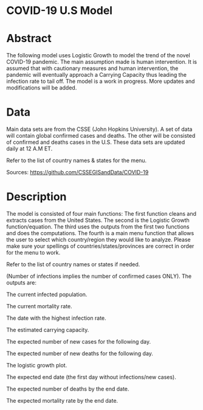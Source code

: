 # COVID-19 U.S Model

# Abstract
The following model uses Logistic Growth to model the trend of the novel COVID-19 pandemic. The main assumption made is human intervention. It is assumed that with cautionary measures and human intervention, the pandemic will eventually approach a Carrying Capacity thus leading the infection rate to tail off. 
The model is a work in progress. More updates and modifications will be added.

# Data
Main data sets are from the CSSE (John Hopkins University). A set of data will contain global confirmed cases and deaths. The other will be consisted of confirmed and deaths cases in the U.S. These data sets are updated daily at 12 A.M ET.

Refer to the list of country names & states for the menu.

Sources: https://github.com/CSSEGISandData/COVID-19

# Description
The model is consisted of four main functions:
The first function cleans and extracts cases from the United States.
The second is the Logistic Growth function/equation.
The third uses the outputs from the first two functions and does the computations. 
The fourth is a main menu function that allows the user to select which country/region they would like to analyze.
Please make sure your spellings of countries/states/provinces are correct in order for the menu to work. 

Refer to the list of country names or states if needed. 

(Number of infections implies the number of confirmed cases ONLY).
The outputs are:

The current infected population.

The current mortality rate.

The date with the highest infection rate.

The estimated carrying capacity.

The expected number of new cases for the following day.

The expected number of new deaths for the following day.

The logistic growth plot.

The expected end date (the first day without infections/new cases).

The expected number of deaths by the end date.

The expected mortality rate by the end date.
